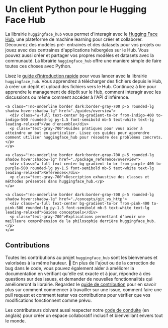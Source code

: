 <!--⚠️ Note that this file is in Markdown but contains specific syntax for our doc-builder (similar to MDX) that may not be
rendered properly in your Markdown viewer.
-->

# Un client Python pour le Hugging Face Hub 


La librairie `huggingface_hub` vous permet d'interagir avec le
[Hugging Face Hub](https://hf.co), une plateforme de machine learning
pour créer et collaborer. Découvrez des modèles pré-
entrainés et des datasets pour vos projets ou jouez avec des centraines
d'applications hébergées sur le Hub. Vous pouvez aussi
créer et partager vos propres modèles et datasets avec la communauté.
La librairie `huggingface_hub` offre une manière simple de faire toutes
ces choses avec Python.

Lisez le [guide d'introduction rapide](quick-start) pour vous lancer avec la librairie
`huggingface_hub`. Vous apprendrez à télécharger des fichiers depuis le Hub,
à créer un dépôt et upload des fichiers vers le Hub. Continuez à lire pour
apprendre le management de dépôt sur le Hub, comment interagir avec les discussions
ou même comment accéder à l'API d'inférence.

<div class="mt-10">
  <div class="w-full flex flex-col space-y-4 md:space-y-0 md:grid md:grid-cols-2 md:gap-y-4 md:gap-x-5">

    <a class="!no-underline border dark:border-gray-700 p-5 rounded-lg shadow hover:shadow-lg" href="./guides/overview">
      <div class="w-full text-center bg-gradient-to-br from-indigo-400 to-indigo-500 rounded-lg py-1.5 font-semibold mb-5 text-white text-lg leading-relaxed">Vue d'ensemble</div>
      <p class="text-gray-700">Guides pratiques pour vous aider à atteindre un but en particulier. Lisez ces guides pour apprendre comment utiliser huggingface_hub pour résoudre des problèmes concrets.</p>
    </a>

    <a class="!no-underline border dark:border-gray-700 p-5 rounded-lg shadow hover:shadow-lg" href="./package_reference/overview">
      <div class="w-full text-center bg-gradient-to-br from-purple-400 to-purple-500 rounded-lg py-1.5 font-semibold mb-5 text-white text-lg leading-relaxed">Références</div>
      <p class="text-gray-700">Description exhaustive des classes et méthodes présentes dans huggingface_hub.</p>
    </a>

    <a class="!no-underline border dark:border-gray-700 p-5 rounded-lg shadow hover:shadow-lg" href="./concepts/git_vs_http">
      <div class="w-full text-center bg-gradient-to-br from-pink-400 to-pink-500 rounded-lg py-1.5 font-semibold mb-5 text-white text-lg leading-relaxed">Guides conceptuels</div>
      <p class="text-gray-700">Explications permettant d'avoir une meilleure compréhension de la philosophie derrière huggingface_hub.</p>
    </a>

  </div>
</div>

<!-- 
<a class="!no-underline border dark:border-gray-700 p-5 rounded-lg shadow hover:shadow-lg" href="./tutorials/overview"
  ><div class="w-full text-center bg-gradient-to-br from-blue-400 to-blue-500 rounded-lg py-1.5 font-semibold mb-5 text-white text-lg leading-relaxed">Tutoriaux</div>
  <p class="text-gray-700">Apprenez les bases et familiarisez vous avec l'utilisation de huggingface_hub pour intéragir avec le Hub 🤗 depuis le code!</p>
</a> -->

## Contributions

Toutes les contributions au projet `huggingface_hub` sont les bienvenues et valorisées à la même hauteur.
🤗 En plus de l'ajout ou de la correction de bug dans le code, vous
pouvez également aider à améliorer la documentation en vérifiant qu'elle est exacte et
à jour, répondre à des questions sur des issues, et demander de nouvelles fonctionnalités
qui amélioreront la librairie. Regardez le [guide de contribution](https://github.com/huggingface/huggingface_hub/blob/main/CONTRIBUTING.md)
pour en savoir plus sur comment commencer à travailler sur une issue, comment faire une pull request et comment tester vos contributions pour
vérifier que vos modifications fonctionnent comme prévu.

Les contributeurs doivent aussi respecter notre [code de conduite](https://github.com/huggingface/huggingface_hub/blob/main/CODE_OF_CONDUCT.md) (en anglais) pour créer un espace collaboratif inclusif et bienveillant envers tout le monde.